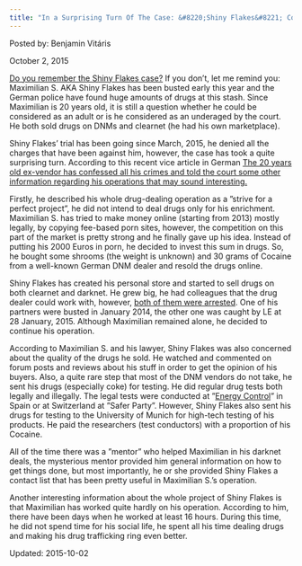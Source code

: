 ```yaml
---
title: "In a Surprising Turn Of The Case: &#8220;Shiny Flakes&#8221; Confessed"
---
```


Posted by: Benjamin Vitáris 

<span>October 2, 2015</span>

<p><a href="/2015/03/12/shiny-flakes-bust-38-houses-raided/">Do you remember the Shiny Flakes case?</a> If you don’t, let me remind you: Maximilian S. AKA Shiny Flakes has been busted early this year and the German police have found huge amounts of drugs at this stash. Since Maximilian is 20 years old, it is still a question whether he could be considered as an adult or is he considered as an underaged by the court. He both sold drugs on DNMs and clearnet (he had his own marketplace).</p>
<p>Shiny Flakes’ trial has been going since March, 2015, he denied all the charges that have been against him, however, the case has took a quite surprising turn. According to this recent vice article in German <a href="http://motherboard.vice.com/de/read/ueberraschende-wende-im-shiny-flakes-prozess-maximilian-s-sagt-aus-555">The 20 years old ex-vendor has confessed all his crimes and told the court some other information regarding his operations that may sound interesting.</a></p>
<p>Firstly, he described his whole drug-dealing operation as a ”strive for a perfect project”, he did not intend to deal drugs only for his enrichment. Maximilian S. has tried to make money online (starting from 2013) mostly legally, by copying fee-based porn sites, however, the competition on this part of the market is pretty strong and he finally gave up his idea. Instead of putting his 2000 Euros in porn, he decided to invest this sum in drugs. So, he bought some shrooms (the weight is unknown) and 30 grams of Cocaine from a well-known German DNM dealer and resold the drugs online.</p>
<p>Shiny Flakes has created his personal store and started to sell drugs on both clearnet and darknet. He grew big, he had colleagues that the drug dealer could work with, however, <a href="/2015/06/09/5-arrested-dutch-vendors-for-pre-trial-detention/">both of them were arrested</a>. One of his partners were busted in January 2014, the other one was caught by LE at 28 January, 2015. Although Maximilian remained alone, he decided to continue his operation.</p>
<p>According to Maximilian S. and his lawyer, Shiny Flakes was also concerned about the quality of the drugs he sold. He watched and commented on forum posts and reviews about his stuff in order to get the opinion of his buyers. Also, a quite rare step that most of the DNM vendors do not take, he sent his drugs (especially coke) for testing. He did regular drug tests both legally and illegally. The legal tests were conducted at ”<a href="/2014/04/06/energy-control-drug-testing-service-for-deepweb-users/">Energy Control</a>” in Spain or at Switzerland at ”Safer Party”. However, Shiny Flakes also sent his drugs for testing to the University of Munich for high-tech testing of his products. He paid the researchers (test conductors) with a proportion of his Cocaine.</p>
<p>All of the time there was a ”mentor” who helped Maximilian in his darknet deals, the mysterious mentor provided him general information on how to get things done, but most importantly, he or she provided Shiny Flakes a contact list that has been pretty useful in Maximilian S.’s operation.</p>
<p>Another interesting information about the whole project of Shiny Flakes is that Maximilian has worked quite hardly on his operation. According to him, there have been days when he worked at least 16 hours. During this time, he did not spend time for his social life, he spent all his time dealing drugs and making his drug trafficking ring even better.</p>

Updated: 2015-10-02

